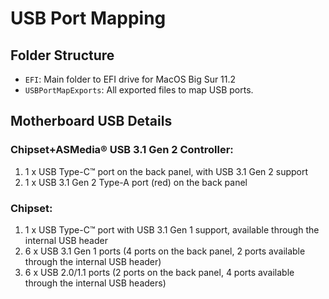 # USB Port Mapping

## Folder Structure
* `EFI`: Main folder to EFI drive for MacOS Big Sur 11.2
* `USBPortMapExports`: All exported files to map USB ports.

## Motherboard USB Details

### Chipset+ASMedia® USB 3.1 Gen 2 Controller:
1. 1 x USB Type-C™ port on the back panel, with USB 3.1 Gen 2 support
2. 1 x USB 3.1 Gen 2 Type-A port (red) on the back panel

### Chipset:
1. 1 x USB Type-C™ port with USB 3.1 Gen 1 support, available through the internal USB header
2. 6 x USB 3.1 Gen 1 ports (4 ports on the back panel, 2 ports available through the internal USB header)
3. 6 x USB 2.0/1.1 ports (2 ports on the back panel, 4 ports available through the internal USB headers)



